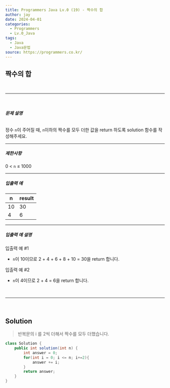 ```yaml
---
title: Programmers Java Lv.0 (19) - 짝수의 합
author: jay
date: 2024-04-01
categories:
  - Programmers
  - Lv.0_Java
tags:
  - Java
  - Java문법
source: https://programmers.co.kr/
---
```

## **짝수의 합**

<br />

---

<br/>

###### **문제 설명**

정수 `n`이 주어질 때, `n`이하의 짝수를 모두 더한 값을 return 하도록 solution 함수를 작성해주세요.

---

##### **제한사항**

0 < `n` ≤ 1000

---

##### **입출력 예**

|n|result|
|---|---|
|10|30|
|4|6|

---

##### **입출력 예 설명**

입출력 예 #1

- `n`이 10이므로 2 + 4 + 6 + 8 + 10 = 30을 return 합니다.

입출력 예 #2

- `n`이 4이므로 2 + 4 = 6을 return 합니다.


<br />

---

<br/>

## **Solution**

> 반복문의 i 를 2씩 더해서 짝수를 모두 더했습니다.

```java
class Solution {
    public int solution(int n) {
        int answer = 0;
        for(int i = 0; i <= n; i+=2){
            answer += i;
        }
        return answer;
    }
}
```